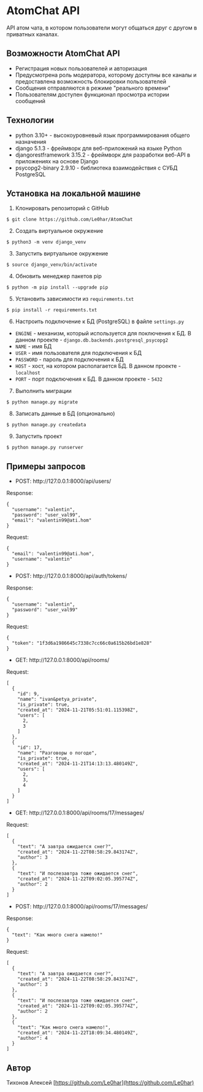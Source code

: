 # AtomChat API

API атом чата, в котором пользователи могут общаться друг с другом в приватных каналах.

## Возможности AtomChat API

- Регистрация новых пользователей и авторизация
- Предусмотрена роль модератора, которому доступны все каналы и предоставлена возможность блокировки пользователей
- Сообщения отправляются в режиме "реального времени"
- Пользователям доступен функционал просмотра истории сообщений

## Технологии

- python 3.10+ - высокоуровневый язык программирования общего назначения
- django 5.1.3 - фреймворк для веб-приложений на языке Python
- djangorestframework 3.15.2 - фреймворк для разработки веб-API в приложениях на основе Django
- psycopg2-binary 2.9.10 - библиотека взаимодействия с СУБД PostgreSQL

## Установка на локальной машине

1. Клонировать репозиторий c GitHub
```
$ git clone https://github.com/Le0har/AtomChat
```
2. Создать виртуальное окружение
```
$ python3 -m venv django_venv
```
3. Запустить виртуальное окружение
```
$ source django_venv/bin/activate
```
4. Обновить менеджер пакетов pip
```
$ python -m pip install --upgrade pip
```
5. Установить зависимости из ```requirements.txt```
```
$ pip install -r requirements.txt
```
6. Настроить подключение к БД (PostgreSQL) в файле ```settings.py```

- `ENGINE` - механизм, который используется для поключения к БД. В данном проекте - `django.db.backends.postgresql_psycopg2`
- `NAME` - имя БД
- `USER` - имя пользователя для подключения к БД
- `PASSWORD` - пароль для подключения к БД
- `HOST` - хост, на котором располагается БД. В данном проекте - `localhost`
- `PORT` - порт подключения к БД. В данном проекте - `5432`

7. Выполнить миграции
```
$ python manage.py migrate
```

8. Записать данные в БД (опционально)
```
$ python manage.py createdata
```

9. Запустить проект
```
$ python manage.py runserver
```

## Примеры запросов

- POST: http://<span></span>127.0.0.1:8000/api/users/

Response:

```J-SON
{
  "username": "valentin",
  "password": "user_val99",
  "email": "valentin99@ati.hom"
}
```

Request:

```J-SON
{
  "email": "valentin99@ati.hom",
  "username": "valentin"
}
```

- POST: http://<span></span>127.0.0.1:8000/api/auth/tokens/

Response:

```J-SON
{
  "username": "valentin",
  "password": "user_val99"
}
```

Request:

```J-SON
{
  "token": "1f3d6a1986645c7338c7cc66c0a615b26bd1e828"
}
```

- GET: http://<span></span>127.0.0.1:8000/api/rooms/

Request:

```J-SON
[
  {
    "id": 9,
    "name": "ivan&petya_private",
    "is_private": true,
    "created_at": "2024-11-21T05:51:01.115398Z",
    "users": [
      2,
      3
    ]
  },
  {
    "id": 17,
    "name": "Разговоры о погоде",
    "is_private": true,
    "created_at": "2024-11-21T14:13:13.480149Z",
    "users": [
      2,
      3,
      4
    ]
  }
]
```

- GET: http://<span></span>127.0.0.1:8000/api/rooms/17/messages/

Request:

```J-SON
[
  {
    "text": "А завтра ожидается снег?",
    "created_at": "2024-11-22T08:58:29.843174Z",
    "author": 3
  },
  {
    "text": "И послезавтра тоже ожидается снег",
    "created_at": "2024-11-22T09:02:05.395774Z",
    "author": 2
  }
]
```

- POST: http://<span></span>127.0.0.1:8000/api/rooms/17/messages/

Response:

```J-SON
{
  "text": "Как много снега намело!"
}
```

Request:

```J-SON
[
  {
    "text": "А завтра ожидается снег?",
    "created_at": "2024-11-22T08:58:29.843174Z",
    "author": 3
  },
  {
    "text": "И послезавтра тоже ожидается снег",
    "created_at": "2024-11-22T09:02:05.395774Z",
    "author": 2
  },
  {
    "text": "Как много снега намело!",
    "created_at": "2024-11-22T18:09:34.480149Z",
    "author": 4
  }
]
```


## Автор

Тихонов Алексей [https://github.com/Le0har](https://github.com/Le0har)